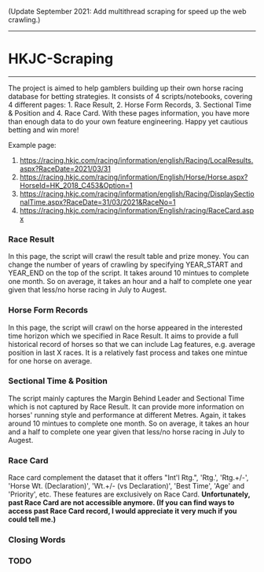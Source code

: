 (Update September 2021: Add multithread scraping for speed up the web crawling.)
___
# HKJC-Scraping
---

The project is aimed to help gamblers building up their own horse racing database for betting strategies. It consists of 4 scripts/notebooks, covering 4 different pages: 1. Race Result, 2. Horse Form Records, 3. Sectional Time & Position and 4. Race Card. With these pages information, you have more than enough data to do your own feature engineering. Happy yet cautious betting and win more!

Example page:
1. https://racing.hkjc.com/racing/information/english/Racing/LocalResults.aspx?RaceDate=2021/03/31
2. https://racing.hkjc.com/racing/information/English/Horse/Horse.aspx?HorseId=HK_2018_C453&Option=1
3. https://racing.hkjc.com/racing/information/english/Racing/DisplaySectionalTime.aspx?RaceDate=31/03/2021&RaceNo=1
4. https://racing.hkjc.com/racing/information/English/racing/RaceCard.aspx

### Race Result
In this page, the script will crawl the result table and prize money. You can change the number of years of crawling by specifying YEAR_START and YEAR_END on the top of the script. It takes around 10 mintues to complete one month. So on average, it takes an hour and a half to complete one year given that less/no horse racing in July to Augest.

### Horse Form Records
In this page, the script will crawl on the horse appeared in the interested time horizon which we specified in Race Result. It aims to provide a full historical record of horses so that we can include Lag features, e.g. average position in last X races. It is a relatively fast process and takes one mintue for one horse on average.

### Sectional Time & Position
The script mainly captures the Margin Behind Leader and Sectional Time which is not captured by Race Result. It can provide more information on horses' running style and performance at different Metres. Again, it takes around 10 mintues to complete one month. So on average, it takes an hour and a half to complete one year given that less/no horse racing in July to Augest.

### Race Card
Race card complement the dataset that it offers "Int'l Rtg.", 'Rtg.', 'Rtg.+/-', 'Horse Wt. (Declaration)', 'Wt.+/- (vs Declaration)', 'Best Time', 'Age' and 'Priority', etc. These features are exclusively on Race Card. **Unfortunately, past Race Card are not accessible anymore. (If you can find ways to access past Race Card record, I would appreciate it very much if you could tell me.)**


### Closing Words


### TODO

